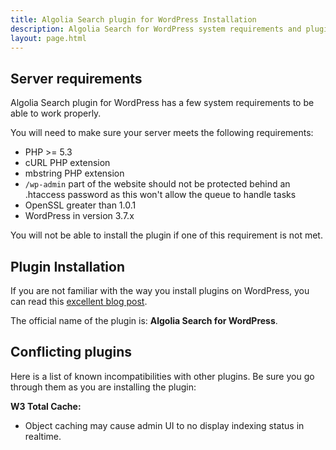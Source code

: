 ```yaml
---
title: Algolia Search plugin for WordPress Installation
description: Algolia Search for WordPress system requirements and plugin installation.
layout: page.html
---
```

## Server requirements

Algolia Search plugin for WordPress has a few system requirements to be able to work properly.

You will need to make sure your server meets the following requirements:

- PHP >= 5.3
- cURL PHP extension
- mbstring PHP extension
- `/wp-admin` part of the website should not be protected behind an .htaccess password as this won't allow the queue to handle tasks
- OpenSSL greater than 1.0.1
- WordPress in version 3.7.x

<div class="alert alert-warning">You will not be able to install the plugin if one of this requirement is not met.</div>

## Plugin Installation

If you are not familiar with the way you install plugins on WordPress, you can read this [excellent blog post](http://www.wpbeginner.com/beginners-guide/step-by-step-guide-to-install-a-wordpress-plugin-for-beginners/).

The official name of the plugin is: **Algolia Search for WordPress**.

## Conflicting plugins

Here is a list of known incompatibilities with other plugins. Be sure you go through them as you are installing the plugin:

**W3 Total Cache:**
- Object caching may cause admin UI to no display indexing status in realtime.
